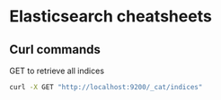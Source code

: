 # Elasticsearch cheatsheets

## Curl commands

GET to retrieve all indices
```sh
curl -X GET "http://localhost:9200/_cat/indices"
```
